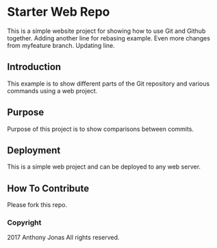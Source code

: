 # Starter Web Repo

This is a simple website project for showing how to use Git and Github together.
Adding another line for rebasing example.
Even more changes from myfeature branch.
Updating line.

## Introduction

This example is to show different parts of the Git repository and various commands using a web project.

## Purpose

Purpose of this project is to show comparisons between commits.

## Deployment

This is a simple web project and can be deployed to any web server.

## How To Contribute

Please fork this repo.

### Copyright

2017 Anthony Jonas
All rights reserved.